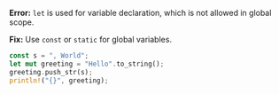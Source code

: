 **Error:** `let` is used for variable declaration, which is not allowed in global scope.

**Fix:** Use `const` or `static` for global variables.

```rs
const s = ", World";
let mut greeting = "Hello".to_string();
greeting.push_str(s);
println!("{}", greeting);
```
